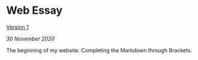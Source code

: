 Web Essay
=========

[Version 1](https://emmamcgurrenixd.github.io/web-essay-emg/graphic-design-website.html)

*30 November 2020*

The beginning of my website. Completing the Markdown through Brackets.